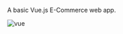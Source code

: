 A basic Vue.js E-Commerce web app. 


![vue](https://user-images.githubusercontent.com/41505038/50954198-f45be080-1472-11e9-9a64-df7182e0a328.png)

